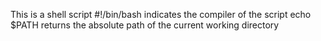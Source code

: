 This is a shell script
#!/bin/bash indicates the compiler of the script
echo $PATH  returns the absolute path of the current working directory
